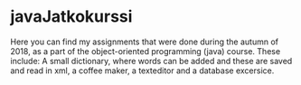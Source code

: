 # javaJatkokurssi
Here you can find my assignments that were done during the autumn of 2018, as a part of the object-oriented programming (java) course.
These include: A small dictionary, where words can be added and these are saved and read in xml,
a coffee maker, a texteditor and a database excersice.
